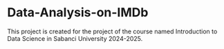 # Data-Analysis-on-IMDb
This project is created for the project of the course named Introduction to Data Science in Sabanci University 2024-2025.
